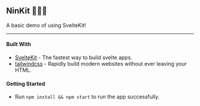 ## NinKit 📄🐱‍👤
A basic demo of using SvelteKit!

***

#### Built With

- [SvelteKit](https://kit.svelte.dev) - The fastest way to build svelte apps.
- [tailwindcss](https://tailwindcss.com) - Rapidly build modern websites without ever leaving your HTML.

#### Getting Started

- Run `npm install && npm start` to run the app successfully.